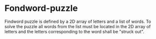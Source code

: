 # Fondword-puzzle
Findword puzzle is defined by a 2D array of letters and a list of words. To solve the puzzle all words from the list must be located in the 2D array of letters and the letters corresponding to the word shall be "struck out".
